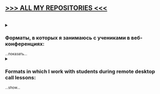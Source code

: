 ## [>>>  ALL MY REPOSITORIES  <<<](https://unibreakfast.github.io/)

<br>
<details>
  <summary> <h3>Форматы, в которых я занимаюсь с учениками в веб-конференциях:</h3> <sub>...показать...</sub> </summary>
  
  <ul>
    <li>введение, советы по изучению, рекомендации материалов</li>
    <li>ответы на вопросы, с которыми ученик пришёл</li>
    <li>пояснение тем - отдельных или по порядку</li>
    <li>решение задачек, придумывание нужных на ходу</li>
    <li>написание и разбор механики реализации типовых компонентов</li>
    <li>написание тестовых заданий работодателей</li>
    <li>парное программирование</li>
    <li>прохождение учебников вместе</li>
    <li>поддержка в прохождении интерактивных обучающих сайтов</li>
    <li>помощь в написании своих проектов</li>
    <li>вёрстка макетов с подсказками</li>
    <li>код-ревью проектов учеников и не только</li>
    <li>помощь с рабочими задачами</li>
    <li>мок-собеседования (имитация реального)</li>
    <li>помощь в прохождении квалификационных тестов</li>
    <li>совместный просмотр видеокурсов с пояснениями</li>
    <li>чтение моих и чужих написанных проектов, разъясняя всё</li>
    <li>проектирование приложений (архитектура, данные, интерфейсы)</li>
    <li>написание казуальных игрушек (змейки, тетрисы, сапёры и т.п.)</li>
    <li>групповой урок в формате перевёрнутого класса</li>
    <li>лайв-кодинг (пишу что-то при учениках с комментариями по ходу)</li>
    <li>передача навыков продвинутого пользования основными инструментами разработки</li>
  </ul>

</details>
<details>
  <summary><h3>Formats in which I work with students during remote desktop call lessons:</h3> <sub>...show...</sub> </summary>
  
  <ul>
    <li>introduction, study tips, material recommendations</li>
    <li>answers to the questions the student came with</li>
    <li>explanation of topics - singlular or sequential</li>
    <li>solving algorithmic tasks (kata), inventing the right ones on the go</li>
    <li>writing generic component proofs of concepts</li>
    <li>writing test tasks given by employers</li>
    <li>pair programming</li>
    <li>walking through tutorials together</li>
    <li>support in completing interactive learning sites</li>
    <li>help with writing own projects</li>
    <li>building site layouts from design, with hints and explanations</li>
    <li>code review for projects done by students</li>
    <li>help with work tasks</li>
    <li>mock interviews (imitation of a real one)</li>
    <li>assistance with qualification tests</li>
    <li>going through video courses together</li>
    <li>reading prewritten code, explaining everything I can</li>
    <li>application design (architecture, data, interfaces)</li>
    <li>writing casual games (snake, tetris, sapper, etc.)</li>
    <li>group flipped class</li>
    <li>live coding (I code in front of students with comments along the way)</li>
    <li>transfer of skills of advanced use of the prime development apps and tools</li>
  </ul>

</details>
